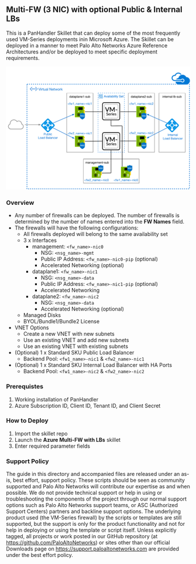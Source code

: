 ## Multi-FW (3 NIC) with optional Public & Internal LBs
This is a PanHandler Skillet that can deploy some of the most frequently used VM-Series deployments inin Microsoft Azure. The Skillet can be deployed in a manner to meet Palo Alto Networks Azure Reference Architectures and/or be deployed to meet specific deployment requirements.

<p align="center">
<img src="https://raw.githubusercontent.com/mattmclimans/mrm_skillets/master/azure/multi_fw_3nic_intlb_extlb/diagram.png">
</p>

### Overview
* Any number of firewalls can be deployed.  The number of firewalls is determined by the number of names entered into the **FW Names** field.
* The firewalls will have the following configurations:
    * All firewalls deployed will belong to the same availability set
    * 3 x Interfaces
        * management: `<fw_name>-nic0`
            * NSG: `<nsg_name>-mgmt`
            * Public IP Address: `<fw_name>-nic0-pip` (optional)
            * Accelerated Networking (optional)
        * dataplane1: `<fw_name>-nic1`
            * NSG: `<nsg_name>-data` 
            * Public IP Address: `<fw_name>-nic1-pip` (optional)
            * Accelerated Networking
        * dataplane2: `<fw_name>-nic2`
            * NSG: `<nsg_name>-data`  
            * Accelerated Networking (optional)
    * Managed Disks
    * BYOL/Bundle1/Bundle2 License
* VNET Options
    * Create a new VNET with new subnets
    * Use an existing VNET and add new subnets
    * Use an existing VNET with existing subnets
* (Optional) 1 x Standard SKU Public Load Balancer
    *  Backend Pool: `<fw1_name>-nic1` & `<fw2_name>-nic1`
* (Optional) 1 x Standard SKU Internal Load Balancer with HA Ports
    *  Backend Pool: `<fw1_name>-nic2` & `<fw2_name>-nic2`

### Prerequistes 
1. Working installation of PanHandler
2. Azure Subscription ID, Client ID, Tenant ID, and Client Secret

### How to Deploy
1.  Import the skillet repo
2.  Launch the **Azure Multi-FW with LBs** skillet
3.  Enter required parameter fields

### Support Policy
The guide in this directory and accompanied files are released under an as-is, best effort, support policy. These scripts should be seen as community supported and Palo Alto Networks will contribute our expertise as and when possible. We do not provide technical support or help in using or troubleshooting the components of the project through our normal support options such as Palo Alto Networks support teams, or ASC (Authorized Support Centers) partners and backline support options. The underlying product used (the VM-Series firewall) by the scripts or templates are still supported, but the support is only for the product functionality and not for help in deploying or using the template or script itself.
Unless explicitly tagged, all projects or work posted in our GitHub repository (at https://github.com/PaloAltoNetworks) or sites other than our official Downloads page on https://support.paloaltonetworks.com are provided under the best effort policy.
